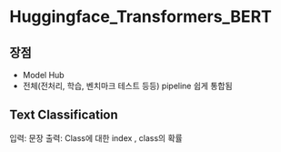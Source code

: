 # Huggingface_Transformers_BERT
## 장점 
- Model Hub
- 전체(전처리, 학습, 벤치마크 테스트 등등)  pipeline 쉽게 통합됨

## Text Classification
입력: 문장 
출력: Class에 대한 index , class의 확률
